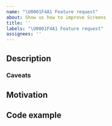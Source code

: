 ```yaml
---
name: "\U0001F4A1 Feature request"
about: Show us how to improve Screens
title: ''
labels: "\U0001F4A1 Feature request"
assignees: ''
---
```


## Description

<!--
Describe how this change should work and what is needed to implement it.
-->

### Caveats

## Motivation

<!--
Please provide motivation to add this feature (why is it needed, what problem it solves, etc).
-->

## Code example

<!--
If possible, add short code example which shows how this feature would be used.
-->
